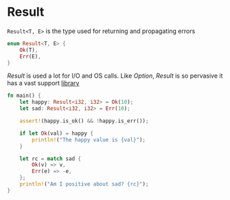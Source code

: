 # Result

`Result<T, E>` is the type used for returning and propagating errors

```rust
enum Result<T, E> {
    Ok(T),
    Err(E),
}
```

_Result_ is used a lot for I/O and OS calls. Like _Option_, _Result_ is so
pervasive it has a vast support [library](https://doc.rust-lang.org/std/result/)

```rust
fn main() {
    let happy: Result<i32, i32> = Ok(10);
    let sad: Result<i32, i32> = Err(10);

    assert!(happy.is_ok() && !happy.is_err());

    if let Ok(val) = happy {
        println!("The happy value is {val}");
    }

    let rc = match sad {
        Ok(v) => v,
        Err(e) => -e,
    };
    println!("Am I positive about sad? {rc}");
}
```
